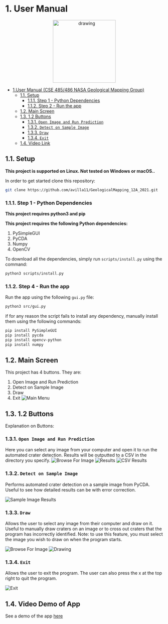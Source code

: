 # 1. User Manual

<p align="center">
<img src="./image/psyche.png" alt="drawing" width="200"/>
</p>


- [1.User Manual (CSE 485/486 NASA Geological Mapping Group)](#1-user-manual)
  - [1.1. Setup](#11-setup)
    - [1.1.1. Step 1 - Python Dependencies](#111-step-1---python-dependencies)
    - [1.1.2. Step 2 - Run the app](#112-step-4---run-the-app)
  - [1.2. Main Screen](#12-main-screen)
  - [1.3. 1.2 Buttons](#13-12-buttons)
    - [1.3.1. `Open Image and Run Prediction`](#131-open-image-and-run-prediction)
    - [1.3.2. `Detect on Sample Image`](#132-detect-on-sample-image)
    - [1.3.3. `Draw`](#133-draw)
    - [1.3.4. `Exit`](#134-exit)
  - [1.4. Video Link](#14-video-link)

## 1.1. Setup
**This project is supported on Linux. Not tested on Windows or macOS..**

In order to get started clone this repository:

```zsh
git clone https://github.com/avilla11/GeologicalMapping_12A_2021.git
```

### 1.1.1. Step 1 - Python Dependencies
**This project requires python3 and pip**

**This project requires the following Python dependencies:**
1. PySimpleGUI
2. PyCDA
3. Numpy
4. OpenCV

To download all the dependencies, simply run `scripts/install.py` using the command:
```zsh
python3 scripts/install.py
```

### 1.1.2. Step 4 - Run the app
Run the app using the following `gui.py` file:

```zsh
python3 src/gui.py
```
if for any reason the script fails to install any dependency, manually install them using the following commands:

```zsh
pip install PySimpleGUI
pip install pycda
pip install opencv-python
pip install numpy
```

## 1.2. Main Screen
This project has 4 buttons. They are:
1. Open Image and Run Prediction
2. Detect on Sample Image
3. Draw
4. Exit
![Main Menu](image/mainmenu.png?raw=true "Main Menu Label")

## 1.3. 1.2 Buttons
Explanation on Buttons:

### 1.3.1. `Open Image and Run Prediction`
Here you can select any image from your computer and open it to run the automated crater detection. Results will be outputted to a CSV in the directory
you specify.
![Browse For Image](image/browseforimage.png?raw=true "Browse For Image")
![Results](image/craterresults.png?raw=true "Results")
![CSV Results](image/csv.png?raw=true "CSV Results")

### 1.3.2. `Detect on Sample Image`
Performs automated crater detection on a sample image from PyCDA. Useful to see how detailed results can be with error correction.

![Sample Image Results](image/sampleresults.png?raw=true "Sample Image Results")

### 1.3.3. `Draw`
Allows the user to select any image from their computer and draw on it. Useful to manually draw craters on an image or to cross out craters that the program has
incorrectly identified. Note: to use this feature, you must select the image you 
wish to draw on when the program starts. 

![Browse For Image](image/drawbrowse.png?raw=true "Browse For Image")
![Drawing](image/drawresults.png?raw=true "Drawing")

### 1.3.4. `Exit`
Allows the user to exit the program. The user can also press the x at the top right to quit the program.

![Exit](image/exit.png?raw=true "Exit")


## 1.4. Video Demo of App
See a demo of the app [here](https://www.youtube.com/watch?v=4YLGX1ezpxA&ab_channel=AurelioVillalobos)

